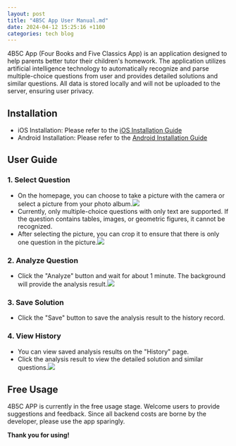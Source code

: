 ```yaml
---
layout: post
title: "4B5C App User Manual.md"
date: 2024-04-12 15:25:16 +1100
categories: tech blog
---
```


4B5C App (Four Books and Five Classics App) is an application designed to help parents better tutor their children's homework. The application utilizes artificial intelligence technology to automatically recognize and parse multiple-choice questions from user and provides detailed solutions and similar questions. All data is stored locally and will not be uploaded to the server, ensuring user privacy.

## Installation

- iOS Installation: Please refer to the [iOS Installation Guide](https://learn.microsoft.com/en-us/appcenter/distribution/testers/testing-ios)
- Android Installation: Please refer to the [Android Installation Guide](https://learn.microsoft.com/en-us/appcenter/distribution/testers/testing-android)

## User Guide

### 1. Select Question

- On the homepage, you can choose to take a picture with the camera or select a picture from your photo album.![](https://github.com/flyperstudio/flyperstudio.github.io/blob/master/docs/images/4b5c/image_crop.png)
- Currently, only multiple-choice questions with only text are supported. If the question contains tables, images, or geometric figures, it cannot be recognized.
- After selecting the picture, you can crop it to ensure that there is only one question in the picture.![](https://github.com/flyperstudio/flyperstudio.github.io/blob/master/docs/images/4b5c/image_crop.png)

### 2. Analyze Question

- Click the "Analyze" button and wait for about 1 minute. The background will provide the analysis result.![](https://github.com/flyperstudio/flyperstudio.github.io/blob/master/docs/images/4b5c/analysis_image.png)

### 3. Save Solution

- Click the "Save" button to save the analysis result to the history record.

### 4. View History

- You can view saved analysis results on the "History" page.
- Click the analysis result to view the detailed solution and similar questions.![](https://github.com/flyperstudio/flyperstudio.github.io/blob/master/docs/images/4b5c/regenerate_qa.png)

## Free Usage

4B5C APP is currently in the free usage stage. Welcome users to provide suggestions and feedback. Since all backend costs are borne by the developer, please use the app sparingly.

**Thank you for using!**
